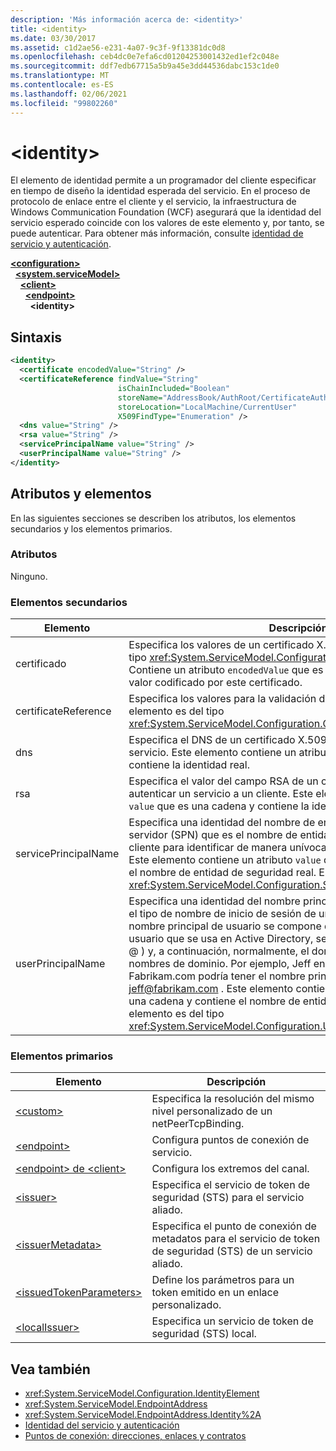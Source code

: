 ```yaml
---
description: 'Más información acerca de: <identity>'
title: <identity>
ms.date: 03/30/2017
ms.assetid: c1d2ae56-e231-4a07-9c3f-9f13381dc0d8
ms.openlocfilehash: ceb4dc0e7efa6cd01204253001432ed1ef2c048e
ms.sourcegitcommit: ddf7edb67715a5b9a45e3dd44536dabc153c1de0
ms.translationtype: MT
ms.contentlocale: es-ES
ms.lasthandoff: 02/06/2021
ms.locfileid: "99802260"
---
```

# \<identity>

El elemento de identidad permite a un programador del cliente especificar en tiempo de diseño la identidad esperada del servicio. En el proceso de protocolo de enlace entre el cliente y el servicio, la infraestructura de Windows Communication Foundation (WCF) asegurará que la identidad del servicio esperado coincide con los valores de este elemento y, por tanto, se puede autenticar. Para obtener más información, consulte [identidad de servicio y autenticación](../../../wcf/feature-details/service-identity-and-authentication.md).  
  
[**\<configuration>**](../configuration-element.md)\
&nbsp;&nbsp;[**\<system.serviceModel>**](system-servicemodel.md)\
&nbsp;&nbsp;&nbsp;&nbsp;[**\<client>**](client.md)\
&nbsp;&nbsp;&nbsp;&nbsp;&nbsp;&nbsp;[**\<endpoint>**](endpoint-of-client.md)\
&nbsp;&nbsp;&nbsp;&nbsp;&nbsp;&nbsp;&nbsp;&nbsp;**\<identity>**  
  
## <a name="syntax"></a>Sintaxis  
  
```xml  
<identity>
  <certificate encodedValue="String" />
  <certificateReference findValue="String"
                        isChainIncluded="Boolean"
                        storeName="AddressBook/AuthRoot/CertificateAuthority/Disallowed/My/Root/TrustedPeople/TrustedPublisher"
                        storeLocation="LocalMachine/CurrentUser"
                        X509FindType="Enumeration" />
  <dns value="String" />
  <rsa value="String" />
  <servicePrincipalName value="String" />
  <userPrincipalName value="String" />
</identity>
```  
  
## <a name="attributes-and-elements"></a>Atributos y elementos  

 En las siguientes secciones se describen los atributos, los elementos secundarios y los elementos primarios.  
  
### <a name="attributes"></a>Atributos  

 Ninguno.  
  
### <a name="child-elements"></a>Elementos secundarios  
  
|Elemento|Descripción|  
|-------------|-----------------|  
|certificado|Especifica los valores de un certificado X.509. Este elemento es del tipo <xref:System.ServiceModel.Configuration.CertificateElement>. Contiene un atributo `encodedValue` que es una cadena, que especifica el valor codificado por este certificado.|  
|certificateReference|Especifica los valores para la validación del certificado X.509. Este elemento es del tipo <xref:System.ServiceModel.Configuration.CertificateReferenceElement>.|  
|dns|Especifica el DNS de un certificado X.509 usado para autenticar un servicio. Este elemento contiene un atributo `value` que es una cadena y contiene la identidad real.|  
|rsa|Especifica el valor del campo RSA de un certificado X.509 usado para autenticar un servicio a un cliente. Este elemento contiene un atributo `value` que es una cadena y contiene la identidad real.|  
|servicePrincipalName|Especifica una identidad del nombre de entidad de seguridad de servidor (SPN) que es el nombre de entidad de seguridad usado por un cliente para identificar de manera unívoca una instancia de un servicio. Este elemento contiene un atributo `value` que es una cadena y contiene el nombre de entidad de seguridad real. Este elemento es del tipo <xref:System.ServiceModel.Configuration.ServicePrincipalNameElement>.|  
|userPrincipalName|Especifica una identidad del nombre principal del usuario (UPN), que es el tipo de nombre de inicio de sesión de un usuario en una red. El nombre principal de usuario se compone del nombre de objeto de usuario que se usa en Active Directory, seguido del símbolo de arroba ( \@ ) y, a continuación, normalmente, el dominio primario del sistema de nombres de dominio. Por ejemplo, Jeff en el árbol de dominio de Fabrikam.com podría tener el nombre principal de usuario [jeff@fabrikam.com](mailto:jeffsmith@fabrikam.com) .  Este elemento contiene un atributo `value` que es una cadena y contiene el nombre de entidad de seguridad real. Este elemento es del tipo <xref:System.ServiceModel.Configuration.UserPrincipalNameElement>.|  
  
### <a name="parent-elements"></a>Elementos primarios  
  
|Elemento|Descripción|  
|-------------|-----------------|  
|[\<custom>](custom.md)|Especifica la resolución del mismo nivel personalizado de un netPeerTcpBinding.|  
|[\<endpoint>](endpoint-element.md)|Configura puntos de conexión de servicio.|  
|[\<endpoint> de \<client>](endpoint-of-client.md)|Configura los extremos del canal.|  
|[\<issuer>](issuer.md)|Especifica el servicio de token de seguridad (STS) para el servicio aliado.|  
|[\<issuerMetadata>](issuermetadata.md)|Especifica el punto de conexión de metadatos para el servicio de token de seguridad (STS) de un servicio aliado.|  
|[\<issuedTokenParameters>](issuedtokenparameters.md)|Define los parámetros para un token emitido en un enlace personalizado.|  
|[\<localIssuer>](localissuer.md)|Especifica un servicio de token de seguridad (STS) local.|  
  
## <a name="see-also"></a>Vea también

- <xref:System.ServiceModel.Configuration.IdentityElement>
- <xref:System.ServiceModel.EndpointAddress>
- <xref:System.ServiceModel.EndpointAddress.Identity%2A>
- [Identidad del servicio y autenticación](../../../wcf/feature-details/service-identity-and-authentication.md)
- [Puntos de conexión: direcciones, enlaces y contratos](../../../wcf/feature-details/endpoints-addresses-bindings-and-contracts.md)
